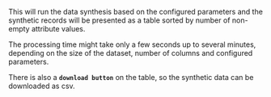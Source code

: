 This will run the data synthesis based on the configured parameters and the synthetic records will be presented as a table sorted by number of non-empty attribute values.

The processing time might take only a few seconds up to several minutes, depending on the size of the dataset, number of columns and configured parameters.

There is also a **`download button`** on the table, so the synthetic data can be downloaded as csv.
